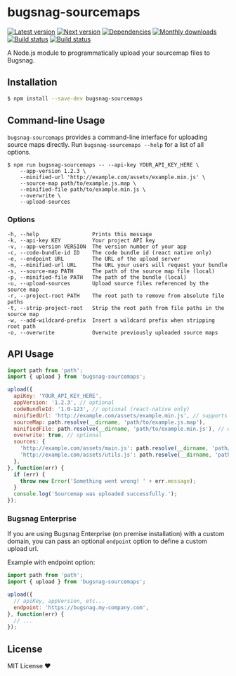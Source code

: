 # bugsnag-sourcemaps

[![Latest version](https://img.shields.io/npm/v/bugsnag-sourcemaps.svg)](https://www.npmjs.com/package/bugsnag-sourcemaps)
[![Next version](https://img.shields.io/npm/v/bugsnag-sourcemaps/next.svg)](https://www.npmjs.com/package/bugsnag-sourcemaps)
[![Dependencies](https://david-dm.org/jmshal/bugsnag-sourcemaps.svg)](https://david-dm.org/jmshal/bugsnag-sourcemaps)
[![Monthly downloads](https://img.shields.io/npm/dm/bugsnag-sourcemaps.svg)](https://www.npmjs.com/package/bugsnag-sourcemaps)
[![Build status](https://travis-ci.org/jmshal/bugsnag-sourcemaps.svg?branch=master)](https://travis-ci.org/jmshal/bugsnag-sourcemaps)
[![Build status](https://ci.appveyor.com/api/projects/status/lfm5kxi7ew6i1780?svg=true)](https://ci.appveyor.com/project/jmshal/bugsnag-sourcemaps)

A Node.js module to programmatically upload your sourcemap files to Bugsnag.

## Installation

```sh
$ npm install --save-dev bugsnag-sourcemaps
```

## Command-line Usage

`bugsnag-sourcemaps` provides a command-line interface for uploading source maps
directly. Run `bugsnag-sourcemaps --help` for a list of all options.

```shell
$ npm run bugsnag-sourcemaps -- --api-key YOUR_API_KEY_HERE \
    --app-version 1.2.3 \
    --minified-url 'http://example.com/assets/example.min.js' \
    --source-map path/to/example.js.map \
    --minified-file path/to/example.min.js \
    --overwrite \
    --upload-sources
```

### Options

```
-h, --help                 Prints this message
-k, --api-key KEY          Your project API key
-v, --app-version VERSION  The version number of your app
-c, --code-bundle-id ID    The code bundle id (react native only)
-e, --endpoint URL         The URL of the upload server
-m, --minified-url URL     The URL your users will request your bundle
-s, --source-map PATH      The path of the source map file (local)
-p, --minified-file PATH   The path of the bundle (local)
-u, --upload-sources       Upload source files referenced by the source map
-r, --project-root PATH    The root path to remove from absolute file paths
-t, --strip-project-root   Strip the root path from file paths in the source map
-w, --add-wildcard-prefix  Insert a wildcard prefix when stripping root path
-o, --overwrite            Overwite previously uploaded source maps
```

## API Usage

```js
import path from 'path';
import { upload } from 'bugsnag-sourcemaps';

upload({
  apiKey: 'YOUR_API_KEY_HERE',
  appVersion: '1.2.3', // optional
  codeBundleId: '1.0-123', // optional (react-native only)
  minifiedUrl: 'http://example.com/assets/example.min.js', // supports wildcards
  sourceMap: path.resolve(__dirname, 'path/to/example.js.map'),
  minifiedFile: path.resolve(__dirname, 'path/to/example.min.js'), // optional
  overwrite: true, // optional
  sources: {
    'http://example.com/assets/main.js': path.resolve(__dirname, 'path/to/main.js'),
    'http://example.com/assets/utils.js': path.resolve(__dirname, 'path/to/utils.js'),
  },
}, function(err) {
  if (err) {
    throw new Error('Something went wrong! ' + err.message);
  }
  console.log('Sourcemap was uploaded successfully.');
});
```

### Bugsnag Enterprise

If you are using Bugsnag Enterprise (on premise installation) with a custom domain, you can pass an optional `endpoint` option to define a custom upload url.

Example with endpoint option:

```js
import path from 'path';
import { upload } from 'bugsnag-sourcemaps';

upload({
  // apiKey, appVersion, etc...
  endpoint: 'https://bugsnag.my-company.com',
}, function(err) {
  // ...
});
```

## License

MIT License ❤️
